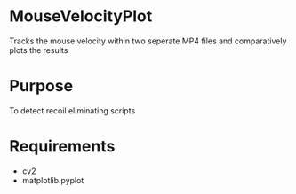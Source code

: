 # MouseVelocityPlot

Tracks the mouse velocity within two seperate MP4 files and comparatively plots the results

# Purpose

To detect recoil eliminating scripts  

# Requirements
- cv2
- matplotlib.pyplot
